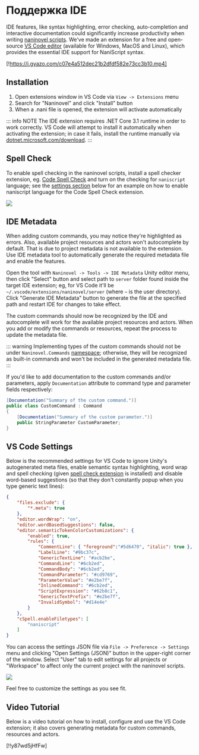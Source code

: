 ﻿# Поддержка IDE

IDE features, like syntax highlighting, error checking, auto-completion and interactive documentation could significantly increase productivity when writing [naninovel scripts](/guide/naninovel-scripts). We've made an extension for a free and open-source [VS Code editor](https://code.visualstudio.com) (available for Windows, MacOS and Linux), which provides the essential IDE support for NaniScript syntax.

[!https://i.gyazo.com/c07e4a512dec21b2dfdf582e73cc3b10.mp4]

## Installation

1. Open extensions window in VS Code via `View -> Extensions` menu
2. Search for "Naninovel" and click "Install" button
3. When a .nani file is opened, the extension will activate automatically

::: info NOTE
The IDE extension requires .NET Core 3.1 runtime in order to work correctly. VS Code will attempt to install it automatically when activating the extension; in case it fails, install the runtime manually via [dotnet.microsoft.com/download](https://dotnet.microsoft.com/download).
:::

## Spell Check

To enable spell checking in the naninovel scripts, install a spell checker extension, eg. [Code Spell Check](https://marketplace.visualstudio.com/items?itemName=streetsidesoftware.code-spell-checker) and turn on the checking for `naniscript` language; see the [settings section](/guide/ide-extension#vs-code-settings) below for an example on how to enable naniscript language for the Code Spell Check extension.

![](https://i.gyazo.com/f66f7adcae6b366dfced8ec08f24cff9.png)

## IDE Metadata

When adding custom commands, you may notice they're highlighted as errors. Also, available project resources and actors won't autocomplete by default. That is due to project metadata is not available to the extension. Use IDE metadata tool to automatically generate the required metadata file and enable the features.

Open the tool with `Naninovel -> Tools -> IDE Metadata` Unity editor menu, then click "Select" button and select path to `server` folder found inside the target IDE extension; eg, for VS Code it'll be `~/.vscode/extensions/naninovel/server` (where `~` is the user directory). Click "Generate IDE Metadata" button to generate the file at the specified path and restart IDE for changes to take effect.

The custom commands should now be recognized by the IDE and autocomplete will work for the available project resources and actors. When you add or modify the commands or resources, repeat the process to update the metadata file.

::: warning
Implementing types of the custom commands should not be under `Naninovel.Commands` [namespace](https://docs.microsoft.com/en-us/dotnet/csharp/programming-guide/namespaces/); otherwise, they will be recognized as built-in commands and won't be included in the generated metadata file.
:::

If you'd like to add documentation to the custom commands and/or parameters, apply `Documentation` attribute to command type and parameter fields respectively:

```csharp
[Documentation("Summary of the custom command.")]
public class CustomCommand : Command
{
    [Documentation("Summary of the custom parameter.")]
    public StringParameter CustomParameter;
}
```

## VS Code Settings

Below is the recommended settings for VS Code to ignore Unity's autogenerated meta files, enable semantic syntax highlighting, word wrap and spell checking (given [spell check extension](https://marketplace.visualstudio.com/items?itemName=streetsidesoftware.code-spell-checker) is installed) and disable word-based suggestions (so that they don't constantly popup when you type generic text lines):

```json
{
    "files.exclude": {
        "*.meta": true
    },
    "editor.wordWrap": "on",
    "editor.wordBasedSuggestions": false,
    "editor.semanticTokenColorCustomizations": {
        "enabled": true,
        "rules": {
            "CommentLine": { "foreground":"#5d6470", "italic": true },
            "LabelLine": "#9bc37c",
            "GenericTextLine": "#acb2be",
            "CommandLine": "#6cb2ed",
            "CommandBody": "#6cb2ed",
            "CommandParameter": "#cd9769",
            "ParameterValue": "#e2be7f",
            "InlinedCommand": "#6cb2ed",
            "ScriptExpression": "#62b8c1",
            "GenericTextPrefix": "#e2be7f",
            "InvalidSymbol": "#d14e4e"
        }
    },
    "cSpell.enableFiletypes": [
        "naniscript"
    ]
}
```

You can access the settings JSON file via `File -> Preference -> Settings` menu and clicking "Open Settings (JSON)" button in the upper-right corner of the window. Select "User" tab to edit settings for all projects or "Workspace" to affect only the current project with the naninovel scripts.

![](https://i.gyazo.com/324d7e4568a066854d6cb8270eb73b6d.png)

Feel free to customize the settings as you see fit.

## Video Tutorial

Below is a video tutorial on how to install, configure and use the VS Code extension; it also covers generating metadata for custom commands, resources and actors.

[!!y87wd5jHfFw]
